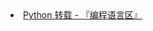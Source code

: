 <li>  <a href="https://www.52pojie.cn/forum.php?mod=forumdisplay&fid=24&filter=typeid&typeid=29" title="Python 转载 - 『编程语言区』">Python 转载 - 『编程语言区』</a></li>
